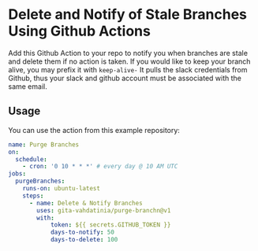 # Delete and Notify of Stale Branches Using Github Actions
Add this Github Action to your repo to notify you when branches are stale and delete them if no action is taken. 
If you would like to keep your branch alive, you may prefix it with `keep-alive-` 
It pulls the slack credentials from Github, thus your slack and github account must be associated with the same email.

## Usage

You can use the action from this example repository:

```yml
name: Purge Branches
on:
  schedule:
    - cron: '0 10 * * *' # every day @ 10 AM UTC
jobs:
  purgeBranches:
    runs-on: ubuntu-latest
    steps:
      - name: Delete & Notify Branches
        uses: gita-vahdatinia/purge-branchn@v1
        with:
            token: ${{ secrets.GITHUB_TOKEN }}
            days-to-notify: 50
            days-to-delete: 100

```
